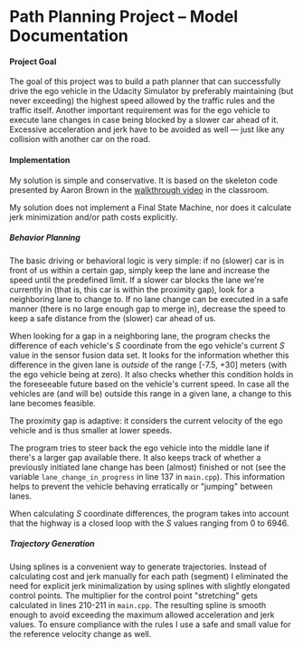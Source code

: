 # Path Planning Project &ndash; Model Documentation

#### Project Goal
The goal of this project was to build a path planner that can successfully drive the ego vehicle in the Udacity Simulator by preferably maintaining (but never exceeding) the highest speed allowed by the traffic rules and the traffic itself. Another important requirement was for the ego vehicle to execute lane changes in case being blocked by a slower car ahead of it. Excessive acceleration and jerk have to be avoided as well &mdash; just like any collision with another car on the road.

#### Implementation

My solution is simple and conservative. It is based on the skeleton code presented by Aaron Brown in the [walkthrough video](https://classroom.udacity.com/nanodegrees/nd013/parts/6047fe34-d93c-4f50-8336-b70ef10cb4b2/modules/27800789-bc8e-4adc-afe0-ec781e82ceae/lessons/23add5c6-7004-47ad-b169-49a5d7b1c1cb/concepts/3bdfeb8c-8dd6-49a7-9d08-beff6703792d) in the classroom.

My solution does not implement a Final State Machine, nor does it calculate jerk minimization and/or path costs explicitly.

##### Behavior Planning

The basic driving or behavioral logic is very simple: if no (slower) car is in front of us within a certain gap, simply keep the lane and increase the speed until the predefined limit. If a slower car blocks the lane we're currently in (that is, this car is within the proximity gap), look for a neighboring lane to change to. If no lane change can be executed in a safe manner (there is no large enough gap to merge in), decrease the speed to keep a safe distance from the (slower) car ahead of us.

When looking for a gap in a neighboring lane, the program checks the difference of each vehicle's *S* coordinate from the ego vehicle's current *S* value in the sensor fusion data set. It looks for the information whether this difference in the given lane is *outside* of the range \[-7.5, +30\] meters (with the ego vehicle being at zero). It also checks whether this condition holds in the foreseeable future based on the vehicle's current speed. In case all the vehicles are (and will be) outside this range in a given lane, a change to this lane becomes feasible.

The proximity gap is adaptive: it considers the current velocity of the ego vehicle and is thus smaller at lower speeds.

The program tries to steer back the ego vehicle into the middle lane if there's a larger gap available there. It also keeps track of whether a previously initiated lane change has been (almost) finished or not (see the variable ```lane_change_in_progress``` in line 137 in ```main.cpp```). This information helps to prevent the vehicle behaving erratically or "jumping" between lanes.

When calculating *S* coordinate differences, the program takes into account that the highway is a closed loop with the *S* values ranging from 0 to 6946.

##### Trajectory Generation

Using splines is a  convenient way to generate trajectories. Instead of calculating cost and jerk manually for each path (segment) I eliminated the need for explicit jerk minimalization by using splines with slightly elongated control points. The multiplier for the control point "stretching" gets calculated in lines 210-211 in ```main.cpp```. The resulting spline is smooth enough to avoid exceeding the maximum allowed acceleration and jerk values. To ensure compliance with the rules I use a safe and small value for the reference velocity change as well.

